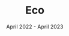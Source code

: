 ---
slug: eco
title: "Eco"
description: >
  Developed by Strange Loop Games, Eco is an online game where players collaborate to build a civilization and advance it technologically to stop a meteor, all while preserving the ecosystem.

  I focused on core gameplay elements, including object occupancies, player interactions, and tools, while debugging and resolving issues in both client-side and server-side code.
stack:
  - Unity
  - C#
  - RPC
  - GIT
  - SVN
links:
  - name: "Eco"
    url: "https://play.eco/"
img: "eco.webp"
date: "April 2022 - April 2023"
order: 6
draft: true
---